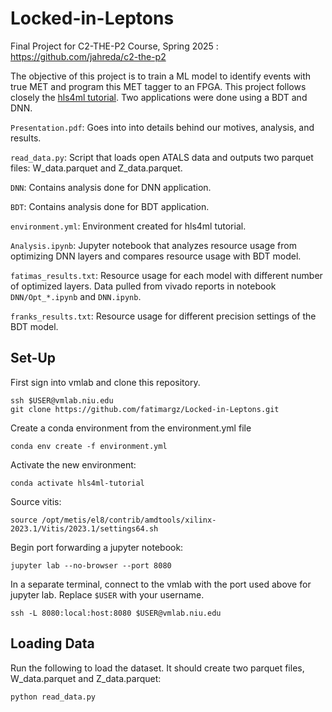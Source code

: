 # Locked-in-Leptons
Final Project for C2-THE-P2 Course, Spring 2025 : https://github.com/jahreda/c2-the-p2

The objective of this project is to train a ML model to identify events with true MET and program this MET tagger to an FPGA. This project follows closely the [hls4ml tutorial](https://github.com/fastmachinelearning/hls4ml-tutorial). Two applications were done using a BDT and DNN.  

`Presentation.pdf`: Goes into into details behind our motives, analysis, and results. 

`read_data.py`: Script that loads open ATALS data and outputs two parquet files: W_data.parquet and Z_data.parquet.

`DNN`: Contains analysis done for DNN application.

`BDT`: Contains analysis done for BDT application.

`environment.yml`: Environment created for hls4ml tutorial.

`Analysis.ipynb`:  Jupyter notebook that analyzes resource usage from optimizing DNN layers and compares resource usage with BDT model. 

`fatimas_results.txt`: Resource usage for each model with different number of optimized layers. Data pulled from vivado reports in notebook `DNN/Opt_*.ipynb` and `DNN.ipynb`.

`franks_results.txt`: Resource usage for different precision settings of the BDT model.
 

## Set-Up
First sign into vmlab and clone this repository. 
```
ssh $USER@vmlab.niu.edu
git clone https://github.com/fatimargz/Locked-in-Leptons.git 
```

Create a conda environment from the environment.yml file 
```
conda env create -f environment.yml
```

Activate the new environment: 
```
conda activate hls4ml-tutorial
```

Source vitis:
```
source /opt/metis/el8/contrib/amdtools/xilinx-2023.1/Vitis/2023.1/settings64.sh
```

Begin port forwarding a jupyter notebook: 
```
jupyter lab --no-browser --port 8080
```

In a separate terminal, connect to the vmlab with the port used above for jupyter lab. Replace `$USER` with your username.
```
ssh -L 8080:local:host:8080 $USER@vmlab.niu.edu
```

## Loading Data
Run the following to load the dataset. It should create two parquet files, W_data.parquet and Z_data.parquet:
```
python read_data.py
``` 
